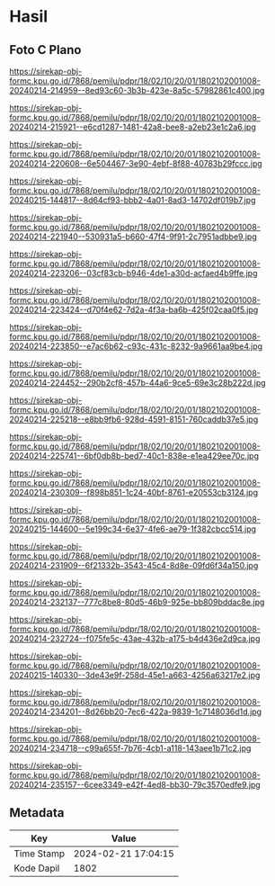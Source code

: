 # Hasil

## Foto C Plano

https://sirekap-obj-formc.kpu.go.id/7868/pemilu/pdpr/18/02/10/20/01/1802102001008-20240214-214959--8ed93c60-3b3b-423e-8a5c-57982861c400.jpg

https://sirekap-obj-formc.kpu.go.id/7868/pemilu/pdpr/18/02/10/20/01/1802102001008-20240214-215921--e6cd1287-1481-42a8-bee8-a2eb23e1c2a6.jpg

https://sirekap-obj-formc.kpu.go.id/7868/pemilu/pdpr/18/02/10/20/01/1802102001008-20240214-220608--6e504467-3e90-4ebf-8f88-40783b29fccc.jpg

https://sirekap-obj-formc.kpu.go.id/7868/pemilu/pdpr/18/02/10/20/01/1802102001008-20240215-144817--8d64cf93-bbb2-4a01-8ad3-14702df019b7.jpg

https://sirekap-obj-formc.kpu.go.id/7868/pemilu/pdpr/18/02/10/20/01/1802102001008-20240214-221940--530931a5-b660-47f4-9f91-2c7951adbbe9.jpg

https://sirekap-obj-formc.kpu.go.id/7868/pemilu/pdpr/18/02/10/20/01/1802102001008-20240214-223206--03cf83cb-b946-4de1-a30d-acfaed4b9ffe.jpg

https://sirekap-obj-formc.kpu.go.id/7868/pemilu/pdpr/18/02/10/20/01/1802102001008-20240214-223424--d70f4e62-7d2a-4f3a-ba6b-425f02caa0f5.jpg

https://sirekap-obj-formc.kpu.go.id/7868/pemilu/pdpr/18/02/10/20/01/1802102001008-20240214-223850--e7ac6b62-c93c-431c-8232-9a9661aa9be4.jpg

https://sirekap-obj-formc.kpu.go.id/7868/pemilu/pdpr/18/02/10/20/01/1802102001008-20240214-224452--290b2cf8-457b-44a6-9ce5-69e3c28b222d.jpg

https://sirekap-obj-formc.kpu.go.id/7868/pemilu/pdpr/18/02/10/20/01/1802102001008-20240214-225218--e8bb9fb6-928d-4591-8151-760caddb37e5.jpg

https://sirekap-obj-formc.kpu.go.id/7868/pemilu/pdpr/18/02/10/20/01/1802102001008-20240214-225741--6bf0db8b-bed7-40c1-838e-e1ea429ee70c.jpg

https://sirekap-obj-formc.kpu.go.id/7868/pemilu/pdpr/18/02/10/20/01/1802102001008-20240214-230309--f898b851-1c24-40bf-8761-e20553cb3124.jpg

https://sirekap-obj-formc.kpu.go.id/7868/pemilu/pdpr/18/02/10/20/01/1802102001008-20240215-144600--5e199c34-6e37-4fe6-ae79-1f382cbcc514.jpg

https://sirekap-obj-formc.kpu.go.id/7868/pemilu/pdpr/18/02/10/20/01/1802102001008-20240214-231909--6f21332b-3543-45c4-8d8e-09fd6f34a150.jpg

https://sirekap-obj-formc.kpu.go.id/7868/pemilu/pdpr/18/02/10/20/01/1802102001008-20240214-232137--777c8be8-80d5-46b9-925e-bb809bddac8e.jpg

https://sirekap-obj-formc.kpu.go.id/7868/pemilu/pdpr/18/02/10/20/01/1802102001008-20240214-232724--f075fe5c-43ae-432b-a175-b4d436e2d9ca.jpg

https://sirekap-obj-formc.kpu.go.id/7868/pemilu/pdpr/18/02/10/20/01/1802102001008-20240215-140330--3de43e9f-258d-45e1-a663-4256a63217e2.jpg

https://sirekap-obj-formc.kpu.go.id/7868/pemilu/pdpr/18/02/10/20/01/1802102001008-20240214-234201--8d26bb20-7ec6-422a-9839-1c7148036d1d.jpg

https://sirekap-obj-formc.kpu.go.id/7868/pemilu/pdpr/18/02/10/20/01/1802102001008-20240214-234718--c99a655f-7b76-4cb1-a118-143aee1b71c2.jpg

https://sirekap-obj-formc.kpu.go.id/7868/pemilu/pdpr/18/02/10/20/01/1802102001008-20240214-235157--6cee3349-e42f-4ed8-bb30-79c3570edfe9.jpg


## Metadata

| Key        | Value               |
| ---------- | ------------------- |
| Time Stamp | 2024-02-21 17:04:15 |
| Kode Dapil | 1802                |



